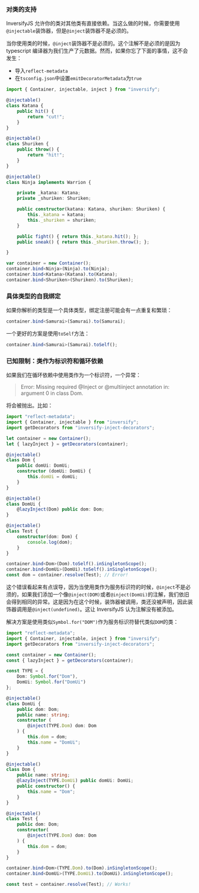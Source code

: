 ### 对类的支持

InversifyJS 允许你的类对其他类有直接依赖。当这么做的时候，你需要使用`@injectable`装饰器，但是`@inject`装饰器不是必须的。

当你使用类的时候，`@inject`装饰器不是必须的。这个注解不是必须的是因为 typescript 编译器为我们生产了元数据。然而，如果你忘了下面的事情，这不会发生：
- 导入`reflect-metadata`
- 在`tsconfig.json`中设置`emitDecoratorMetadata`为`true`

```ts
import { Container, injectable, inject } from "inversify";

@injectable()
class Katana {
    public hit() {
        return "cut!";
    }
}

@injectable()
class Shuriken {
    public throw() {
        return "hit!";
    }
}

@injectable()
class Ninja implements Warrion {

    private _katana: Katana;
    private _shuriken: Shuriken;

    public constructor(katana: Katana, shuriken: Shuriken) {
        this._katana = katana;
        this._shuriken = shuriken;
    }

    public fight() { return this._katana.hit(); };
    public sneak() { return this._shuriken.throw(); };

}

var container = new Container();
container.bind<Ninja>(Ninja).to(Ninja);
container.bind<Katana>(Katana).to(Katana);
container.bind<Shuriken>(Shuriken).to(Shuriken);
```

### 具体类型的自我绑定

如果你解析的类型是一个具体类型，绑定注册可能会有一点重复和繁琐：
```ts
container.bind<Samurai>(Samurai).to(Samurai);
```
一个更好的方案是使用`toSelf`方法：
```ts
container.bind<Samurai>(Samurai).toSelf();
```

### 已知限制：类作为标识符和循环依赖

如果我们在循环依赖中使用类作为一个标识符，一个异常：
> Error: Missing required @Inject or @multiinject annotation in: argument 0 in class Dom.

将会被抛出。比如：
```ts
import "reflect-metadata";
import { Container, injectable } from "inversify";
import getDecorators from "inversify-inject-decorators";

let container = new Container();
let { lazyInject } = getDecorators(container);

@injectable()
class Dom {
    public domUi: DomUi;
    constructor (domUi: DomUi) {
        this.domUi = domUi;
    }
}

@injectable()
class DomUi {
    @lazyInject(Dom) public dom: Dom;
}

@injectable()
class Test {
    constructor(dom: Dom) {
        console.log(dom);
    }
}

container.bind<Dom>(Dom).toSelf().inSingletonScope();
container.bind<DomUi>(DomUi).toSelf().inSingletonScope();
const dom = container.resolve(Test); // Error!
```

这个错误看起来有点误导，因为当使用类作为服务标识符的时候，`@inject`不是必须的，如果我们添加一个像`@inject(DOM)`或者`@inject(DomUi)`的注解，我们依旧会得到相同的异常。这是因为在这个时候，装饰器被调用，类还没被声明，因此装饰器调用是`@inject(undefined)`。这让 InversifyJS 认为注解没有被添加。

解决方案是使用类似`Symbol.for("DOM")`作为服务标识符替代类似`DOM`的类：
```ts
import "reflect-metadata";
import { Container, injectable, inject } from "inversify";
import getDecorators from "inversify-inject-decorators";

const container = new Container();
const { lazyInject } = getDecorators(container);

const TYPE = {
    Dom: Symbol.for("Dom"),
    DomUi: Symbol.for("DomUi")
};

@injectable()
class DomUi {
    public dom: Dom;
    public name: string;
    constructor (
        @inject(TYPE.Dom) dom: Dom
    ) {
        this.dom = dom;
        this.name = "DomUi";
    }
}

@injectable()
class Dom {
    public name: string;
    @lazyInject(TYPE.DomUi) public domUi: DomUi;
    public constructor() {
        this.name = "Dom";
    }
}

@injectable()
class Test {
    public dom: Dom;
    constructor(
        @inject(TYPE.Dom) dom: Dom
    ) {
        this.dom = dom;
    }
}

container.bind<Dom>(TYPE.Dom).to(Dom).inSingletonScope();
container.bind<DomUi>(TYPE.DomUi).to(DomUi).inSingletonScope();

const test = container.resolve(Test); // Works!
```